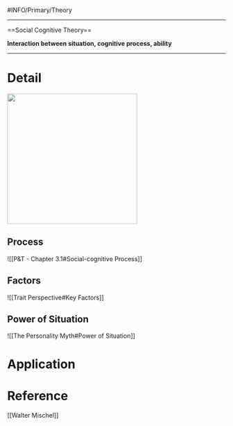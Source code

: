 #INFO/Primary/Theory

---
==Social Cognitive Theory==

**Interaction between situation, cognitive process, ability**

---

# Detail

<img src="https://upload.wikimedia.org/wikipedia/commons/e/ed/Cognitive-Affective.jpg" width="300">

## Process

![[P&T - Chapter 3.1#Social-cognitive Process]]

## Factors

![[Trait Perspective#Key Factors]]

## Power of Situation

![[The Personality Myth#Power of Situation]]


# Application


# Reference

[[Walter Mischel]]
